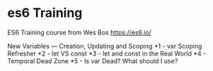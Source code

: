 # es6 Training
ES6 Training course from Wes Bos https://es6.io/


New Variables — Creation, Updating and Scoping
*1 - var Scoping Refresher
*2 - let VS const
*3 - let and const in the Real World
*4 - Temporal Dead Zone
*5 - Is var Dead? What should I use?
